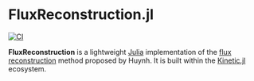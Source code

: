 # FluxReconstruction.jl

[![CI](https://github.com/vavrines/FluxReconstruction.jl/actions/workflows/ci.yml/badge.svg)](https://github.com/vavrines/FluxReconstruction.jl/actions/workflows/ci.yml)

**FluxReconstruction** is a lightweight [Julia](https://julialang.org) implementation of the [flux reconstruction](https://arc.aiaa.org/doi/10.2514/6.2007-4079) method proposed by Huynh.
It is built within the [Kinetic.jl](https://github.com/vavrines/Kinetic.jl) ecosystem.
